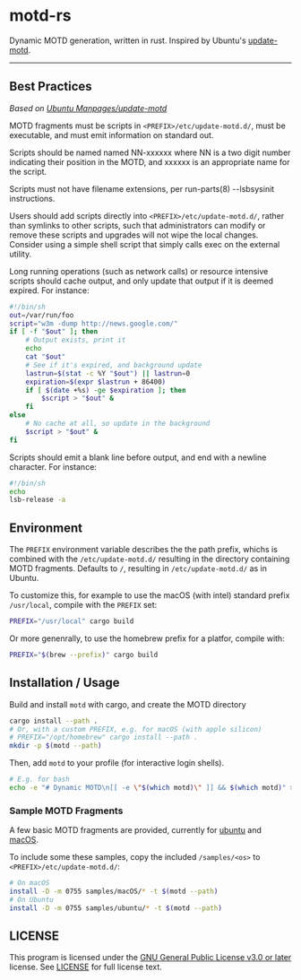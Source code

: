# motd-rs

Dynamic MOTD generation, written in rust. Inspired by Ubuntu's [update-motd](https://manpages.ubuntu.com/manpages/latest/en/man5/update-motd.5.html).

---

## Best Practices

_Based on [Ubuntu Manpages/update-motd](https://manpages.ubuntu.com/manpages/latest/en/man5/update-motd.5.html)_

MOTD fragments must be scripts in `<PREFIX>/etc/update-motd.d/`, must be executable, and must emit information on standard out.

Scripts should be named named NN-xxxxxx where NN is a two digit number indicating their position in the MOTD, and xxxxxx is an appropriate name for the script.

Scripts must not have filename extensions, per run-parts(8) --lsbsysinit instructions.

Users should add scripts directly into `<PREFIX>/etc/update-motd.d/`, rather than symlinks to other scripts, such that administrators can modify or remove these scripts and upgrades will not wipe the local changes. Consider using a simple shell script that simply calls exec on the external utility.

Long running operations (such as network calls) or resource intensive scripts should cache output, and only update that output if it is deemed expired. For instance:

```sh
#!/bin/sh
out=/var/run/foo
script="w3m -dump http://news.google.com/"
if [ -f "$out" ]; then
    # Output exists, print it
    echo
    cat "$out"
    # See if it's expired, and background update
    lastrun=$(stat -c %Y "$out") || lastrun=0
    expiration=$(expr $lastrun + 86400)
    if [ $(date +%s) -ge $expiration ]; then
        $script > "$out" &
    fi
else
    # No cache at all, so update in the background
    $script > "$out" &
fi
```

Scripts should emit a blank line before output, and end with a newline character. For instance:
```sh
#!/bin/sh
echo
lsb-release -a
```

## Environment

The `PREFIX` environment variable describes the the path prefix, whichs is combined with the `/etc/update-motd.d/` resulting in the directory containing MOTD fragments. Defaults to `/`, resulting in `/etc/update-motd.d/` as in Ubuntu.

To customize this, for example to use the macOS (with intel) standard prefix `/usr/local`, compile with the `PREFIX` set:
```sh
PREFIX="/usr/local" cargo build
```

Or more genenrally, to use the homebrew prefix for a platfor, compile with:
```sh
PREFIX="$(brew --prefix)" cargo build
```

## Installation / Usage

Build and install `motd` with cargo, and create the MOTD directory
```sh
cargo install --path .
# Or, with a custom PREFIX, e.g. for macOS (with apple silicon)
# PREFIX="/opt/homebrew" cargo install --path .
mkdir -p $(motd --path)
```

Then, add `motd` to your profile (for interactive login shells).
```sh
# E.g. for bash
echo -e "# Dynamic MOTD\n[[ -e \"$(which motd)\" ]] && $(which motd)" >>  ~/.bash_profile
```

### Sample MOTD Fragments
A few basic MOTD fragments are provided, currently for [ubuntu](samples/ubuntu/) and [macOS](samples/macOS/).

To include some these samples, copy the included `/samples/<os>` to `<PREFIX>/etc/update-motd.d/`:
```sh
# On macOS
install -D -m 0755 samples/macOS/* -t $(motd --path)
# On Ubuntu
install -D -m 0755 samples/ubuntu/* -t $(motd --path)
```

## LICENSE

This program is licensed under the [GNU General Public License v3.0 or later](https://spdx.org/licenses/GPL-3.0-or-later.html) license. See [LICENSE](LICENSE) for full license text.